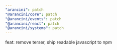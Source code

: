 ```yaml
---
"arancini": patch
"@arancini/core": patch
"@arancini/events": patch
"@arancini/react": patch
"@arancini/systems": patch
---
```


feat: remove terser, ship readable javascript to npm
